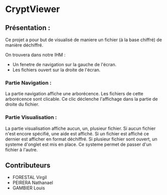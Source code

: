 # CryptViewer

## Présentation : 

Ce projet a pour but de visualisé de maniere un fichier (à la base chiffré) de manière déchiffré.

On trouvera dans notre IHM : 

- Un fenetre de navigation sur la gauche de l'écran.
- Les fichiers ouvert sur la droite de l'écran.

### Partie Navigation :

La partie navigation affiche une arborécence.
Les fichiers de cette arborécence sont clicable.
Ce clic déclenche l'affichage dans la partie de droite du fichier.

### Partie Visualisation :

La partie visualisation affiche aucun, un, plusieur fichier.
Si aucun fichier n'est encore spécifié, une aide est affiché.
Si un fichier est affiché ce dernier est afficher en format déchiffré.
Si plusieur fichier sont ouvert, un systeme d'onglet est mis en place.
Ce systeme permet de passer d'un fichier à l'autre.

## Contributeurs
- FORESTAL Virgil
- PEIRERA Nathanael
- GAMBIER Louis
